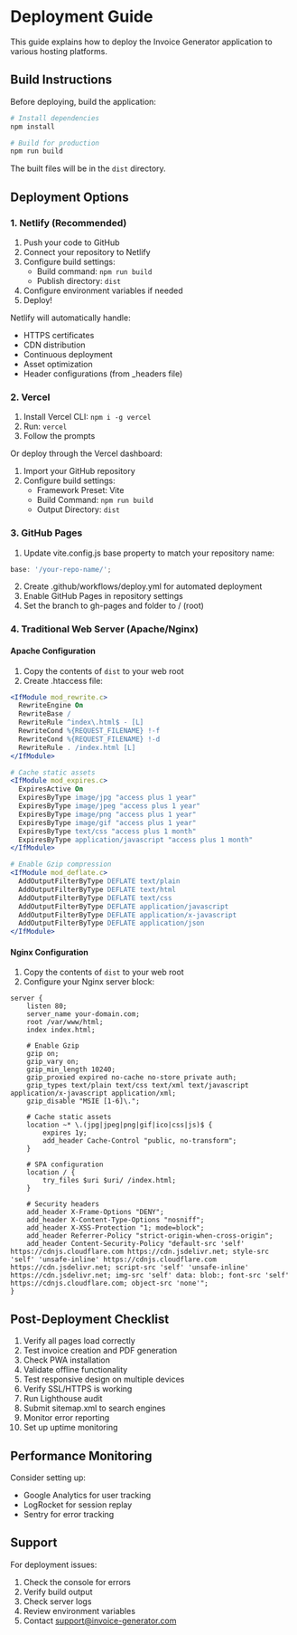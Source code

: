 # Deployment Guide

This guide explains how to deploy the Invoice Generator application to various hosting platforms.

## Build Instructions

Before deploying, build the application:

```bash
# Install dependencies
npm install

# Build for production
npm run build
```

The built files will be in the `dist` directory.

## Deployment Options

### 1. Netlify (Recommended)

1. Push your code to GitHub
2. Connect your repository to Netlify
3. Configure build settings:
   - Build command: `npm run build`
   - Publish directory: `dist`
4. Configure environment variables if needed
5. Deploy!

Netlify will automatically handle:

- HTTPS certificates
- CDN distribution
- Continuous deployment
- Asset optimization
- Header configurations (from \_headers file)

### 2. Vercel

1. Install Vercel CLI: `npm i -g vercel`
2. Run: `vercel`
3. Follow the prompts

Or deploy through the Vercel dashboard:

1. Import your GitHub repository
2. Configure build settings:
   - Framework Preset: Vite
   - Build Command: `npm run build`
   - Output Directory: `dist`

### 3. GitHub Pages

1. Update vite.config.js base property to match your repository name:

```js
base: '/your-repo-name/';
```

2. Create .github/workflows/deploy.yml for automated deployment
3. Enable GitHub Pages in repository settings
4. Set the branch to gh-pages and folder to / (root)

### 4. Traditional Web Server (Apache/Nginx)

#### Apache Configuration

1. Copy the contents of `dist` to your web root
2. Create .htaccess file:

```apache
<IfModule mod_rewrite.c>
  RewriteEngine On
  RewriteBase /
  RewriteRule ^index\.html$ - [L]
  RewriteCond %{REQUEST_FILENAME} !-f
  RewriteCond %{REQUEST_FILENAME} !-d
  RewriteRule . /index.html [L]
</IfModule>

# Cache static assets
<IfModule mod_expires.c>
  ExpiresActive On
  ExpiresByType image/jpg "access plus 1 year"
  ExpiresByType image/jpeg "access plus 1 year"
  ExpiresByType image/png "access plus 1 year"
  ExpiresByType image/gif "access plus 1 year"
  ExpiresByType text/css "access plus 1 month"
  ExpiresByType application/javascript "access plus 1 month"
</IfModule>

# Enable Gzip compression
<IfModule mod_deflate.c>
  AddOutputFilterByType DEFLATE text/plain
  AddOutputFilterByType DEFLATE text/html
  AddOutputFilterByType DEFLATE text/css
  AddOutputFilterByType DEFLATE application/javascript
  AddOutputFilterByType DEFLATE application/x-javascript
  AddOutputFilterByType DEFLATE application/json
</IfModule>
```

#### Nginx Configuration

1. Copy the contents of `dist` to your web root
2. Configure your Nginx server block:

```nginx
server {
    listen 80;
    server_name your-domain.com;
    root /var/www/html;
    index index.html;

    # Enable Gzip
    gzip on;
    gzip_vary on;
    gzip_min_length 10240;
    gzip_proxied expired no-cache no-store private auth;
    gzip_types text/plain text/css text/xml text/javascript application/x-javascript application/xml;
    gzip_disable "MSIE [1-6]\.";

    # Cache static assets
    location ~* \.(jpg|jpeg|png|gif|ico|css|js)$ {
        expires 1y;
        add_header Cache-Control "public, no-transform";
    }

    # SPA configuration
    location / {
        try_files $uri $uri/ /index.html;
    }

    # Security headers
    add_header X-Frame-Options "DENY";
    add_header X-Content-Type-Options "nosniff";
    add_header X-XSS-Protection "1; mode=block";
    add_header Referrer-Policy "strict-origin-when-cross-origin";
    add_header Content-Security-Policy "default-src 'self' https://cdnjs.cloudflare.com https://cdn.jsdelivr.net; style-src 'self' 'unsafe-inline' https://cdnjs.cloudflare.com https://cdn.jsdelivr.net; script-src 'self' 'unsafe-inline' https://cdn.jsdelivr.net; img-src 'self' data: blob:; font-src 'self' https://cdnjs.cloudflare.com; object-src 'none'";
}
```

## Post-Deployment Checklist

1. Verify all pages load correctly
2. Test invoice creation and PDF generation
3. Check PWA installation
4. Validate offline functionality
5. Test responsive design on multiple devices
6. Verify SSL/HTTPS is working
7. Run Lighthouse audit
8. Submit sitemap.xml to search engines
9. Monitor error reporting
10. Set up uptime monitoring

## Performance Monitoring

Consider setting up:

- Google Analytics for user tracking
- LogRocket for session replay
- Sentry for error tracking

## Support

For deployment issues:

1. Check the console for errors
2. Verify build output
3. Check server logs
4. Review environment variables
5. Contact support@invoice-generator.com
